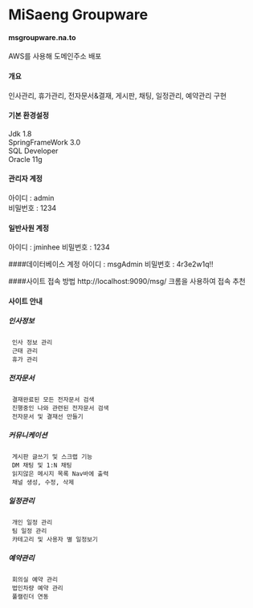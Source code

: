 # MiSaeng Groupware

#### msgroupware.na.to   
AWS를 사용해 도메인주소 배포

#### 개요
인사관리, 휴가관리, 전자문서&결재, 게시판, 채팅, 일정관리, 예약관리 구현 


#### 기본 환경설정
Jdk 1.8    
SpringFrameWork 3.0    
SQL Developer    
Oracle 11g    

#### 관리자 계정
아이디 : admin    
비밀번호 : 1234
#### 일반사원 계정
아이디 : jminhee
비밀번호 : 1234

####데이터베이스 계정
아이디 : msgAdmin
비밀번호 : 4r3e2w1q!!

####사이트 접속 방법
 http://localhost:9090/msg/
 크롬을 사용하여 접속 추천
 
 
 #### 사이트 안내
##### 인사정보
	 인사 정보 관리
	 근태 관리
	 휴가 관리
 ##### 전자문서
	 결재완료된 모든 전자문서 검색
	 진행중인 나와 관련된 전자문서 검색
	 전자문서 및 결재선 만들기
##### 커뮤니케이션
	 게시판 글쓰기 및 스크랩 기능
	 DM 채팅 및 1:N 채팅
	 읽지않은 메시지 목록 Nav바에 출력
	 채널 생성, 수정, 삭제
##### 일정관리
	 개인 일정 관리
	 팀 일정 관리
	 카테고리 및 사용자 별 일정보기
##### 예약관리
	 회의실 예약 관리
	 법인차량 예약 관리
	 풀캘린더 연동
